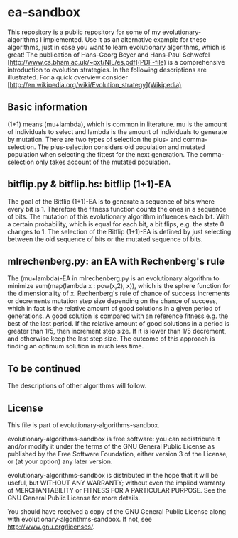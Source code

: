 # ea-sandbox

This repository is a public repository for some of my evolutionary-algorithms I implemented. Use it as an alternative example for these algorithms, just in case you want to learn evolutionary algorithms, which is great! The publication of Hans-Georg Beyer and Hans-Paul Schwefel [http://www.cs.bham.ac.uk/~pxt/NIL/es.pdf](PDF-file) is a comprehensive introduction to evolution strategies. In the following descriptions are illustrated. For a quick overview consider [http://en.wikipedia.org/wiki/Evolution_strategy](Wikipedia)

## Basic information

(1+1) means (mu+lambda), which is common in literature. mu is the amount of individuals to select and lambda is the amount of individuals to generate by mutation. There are two types of selection the plus- and comma-selection. The plus-selection considers old population and mutated population when selecting the fittest for the next generation. The comma-selection only takes account of the mutated population. 

## bitflip.py & bitflip.hs: bitflip (1+1)-EA

The goal of the Bitflip (1+1)-EA is to generate a sequence of bits where every bit is 1. Therefore the fitness function counts the ones in a sequence of bits. The mutation of this evolutionary algorithm influences each bit. With a certain probability, which is equal for each bit, a bit flips, e.g. the state 0 changes to 1. The selection of the Bitflip (1+1)-EA is defined by just selecting between the old sequence of bits or the mutated sequence of bits.

## mlrechenberg.py: an EA with Rechenberg's rule

The (mu+lambda)-EA in mlrechenberg.py is an evolutionary algorithm to minimize sum(map(lambda x : pow(x,2), x)), which is the sphere function for the dimensionality of x. Rechenberg's rule of chance of success increments or decrements mutation step size depending on the chance of success, which in fact is the relative amount of good solutions in a given period of generations. A good solution is compared with an reference fitness e.g. the best of the last period. If the relative amount of good solutions in a period is greater than 1/5, then increment step size. If it is lower than 1/5 decrement, and otherwise keep the last step size. The outcome of this approach is finding an optimum solution in much less time.   

## To be continued

The descriptions of other algorithms will follow.

## License

This file is part of evolutionary-algorithms-sandbox.

evolutionary-algorithms-sandbox is free software: you can redistribute it
and/or modify it under the terms of the GNU General Public License as published
by the Free Software Foundation, either version 3 of the License, or (at your
option) any later version.

evolutionary-algorithms-sandbox is distributed in the hope that it will be
useful, but WITHOUT ANY WARRANTY; without even the implied warranty of
MERCHANTABILITY or FITNESS FOR A PARTICULAR PURPOSE.  See the GNU General
Public License for more details.

You should have received a copy of the GNU General Public License along with
evolutionary-algorithms-sandbox.  If not, see <http://www.gnu.org/licenses/>.

